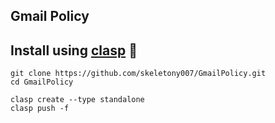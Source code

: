 ## Gmail Policy

## Install using [clasp](https://github.com/google/clasp) 🔗

```
git clone https://github.com/skeletony007/GmailPolicy.git
cd GmailPolicy

clasp create --type standalone
clasp push -f
```
